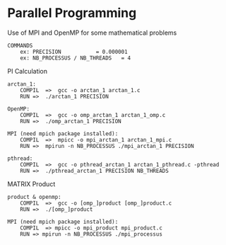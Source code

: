   
 # Parallel Programming
Use of MPI and OpenMP for some mathematical problems

	COMMANDS
		ex: PRECISION			= 0.000001
		ex: NB_PROCESSUS / NB_THREADS	= 4

PI Calculation

	arctan_1:
		COMPIL	=>	gcc -o arctan_1 arctan_1.c
		RUN	=>	./arctan_1 PRECISION

	OpenMP:
		COMPIL	=>	gcc -o omp_arctan_1 arctan_1_omp.c
		RUN	=>	./omp_arctan_1 PRECISION

	MPI (need mpich package installed):
		COMPIL	=>	mpicc -o mpi_arctan_1 arctan_1_mpi.c
		RUN	=>	mpirun -n NB_PROCESSUS ./mpi_arctan_1 PRECISION

	pthread:
		COMPIL	=>	gcc -o pthread_arctan_1 arctan_1_pthread.c -pthread
		RUN	=>	./pthread_arctan_1 PRECISION NB_THREADS


MATRIX Product

	product & openmp:
		COMPIL	=>	gcc -o [omp_]product [omp_]product.c
		RUN	=>	./[omp_]product

	MPI (need mpich package installed):
		COMPIL	=> mpicc -o mpi_product mpi_product.c
		RUN	=> mpirun -n NB_PROCESSUS ./mpi_processus
